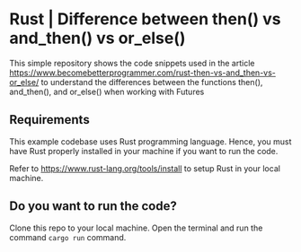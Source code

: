 # Rust | Difference between then() vs and_then() vs or_else()
This simple repository shows the code snippets used in the article https://www.becomebetterprogrammer.com/rust-then-vs-and_then-vs-or_else/ to understand the differences between the functions then(), and_then(), and or_else() when working with Futures

## Requirements
This example codebase uses Rust programming language. Hence, you must have Rust properly installed in your machine if you want to run the code.

Refer to https://www.rust-lang.org/tools/install to setup Rust in your local machine.

## Do you want to run the code?
Clone this repo to your local machine. Open the terminal and run the command `cargo run` command.
